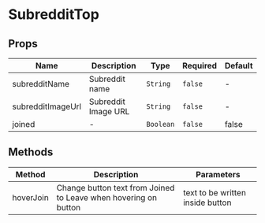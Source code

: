 # SubredditTop

## Props

<!-- @vuese:SubredditTop:props:start -->
|Name|Description|Type|Required|Default|
|---|---|---|---|---|
|subredditName|Subreddit name|`String`|`false`|-|
|subredditImageUrl|Subreddit Image URL|`String`|`false`|-|
|joined|-|`Boolean`|`false`|false|

<!-- @vuese:SubredditTop:props:end -->


## Methods

<!-- @vuese:SubredditTop:methods:start -->
|Method|Description|Parameters|
|---|---|---|
|hoverJoin|Change button text from Joined to Leave when hovering on button|text to be written inside button|

<!-- @vuese:SubredditTop:methods:end -->


